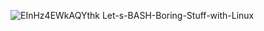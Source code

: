 ![EInHz4EWkAQYthk](https://user-images.githubusercontent.com/14316327/119344908-88235580-bc98-11eb-869c-6f5e6d8f4b06.jpg)
Let-s-BASH-Boring-Stuff-with-Linux

